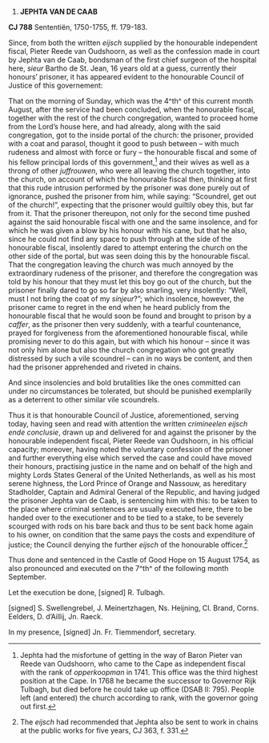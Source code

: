 1.  **JEPHTA VAN DE CAAB**

**CJ 788** Sententiën, 1750-1755, ff. 179-183.

Since, from both the written *eijsch* supplied by the honourable
independent fiscal, Pieter Reede van Oudshoorn, as well as the
confession made in court by Jephta van de Caab, bondsman of the first
chief surgeon of the hospital here, *sieur* Bartho de St. Jean, 16 years
old at a guess, currently their honours’ prisoner, it has appeared
evident to the honourable Council of Justice of this governement:

That on the morning of Sunday, which was the 4^th^ of this current month
August, after the service had been concluded, when the honourable
fiscal, together with the rest of the church congregation, wanted to
proceed home from the Lord’s house here, and had already, along with the
said congregation, got to the inside portal of the church: the prisoner,
provided with a coat and parasol, thought it good to push between – with
much rudeness and almost with force or fury – the honourable fiscal and
some of his fellow principal lords of this government,[^1] and their
wives as well as a throng of other *juffrouwen*, who were all leaving
the church together, into the church, on account of which the honourable
fiscal then, thinking at first that this rude intrusion performed by the
prisoner was done purely out of ignorance, pushed the prisoner from him,
while saying: “Scoundrel, get out of the church!”, expecting that the
prisoner would guiltily obey this, but far from it. That the prisoner
thereupon, not only for the second time pushed against the said
honourable fiscal with one and the same insolence, and for which he was
given a blow by his honour with his cane, but that he also, since he
could not find any space to push through at the side of the honourable
fiscal, insolently dared to attempt entering the church on the other
side of the portal, but was seen doing this by the honourable fiscal.
That the congregation leaving the church was much annoyed by the
extraordinary rudeness of the prisoner, and therefore the congregation
was told by his honour that they must let this boy go out of the church,
but the prisoner finally dared to go so far by also snarling, very
insolently: “Well, must I not bring the coat of my *sinjeur*?”; which
insolence, however, the prisoner came to regret in the end when he heard
publicly from the honourable fiscal that he would soon be found and
brought to prison by a *caffer*, as the prisoner then very suddenly,
with a tearful countenance, prayed for forgiveness from the
aforementioned honourable fiscal, while promising never to do this
again, but with which his honour – since it was not only him alone but
also the church congregation who got greatly distressed by such a vile
scoundrel – can in no ways be content, and then had the prisoner
apprehended and riveted in chains.

And since insolencies and bold brutalities like the ones committed can
under no circumstances be tolerated, but should be punished exemplarily
as a deterrent to other similar vile scoundrels.

Thus it is that honourable Council of Justice, aforementioned, serving
today, having seen and read with attention the written *crimineelen
eijsch ende conclusie*, drawn up and delivered for and against the
prisoner by the honourable independent fiscal, Pieter Reede van
Oudshoorn, in his official capacity; moreover, having noted the
voluntary confession of the prisoner and further everything else which
served the case and could have moved their honours, practising justice
in the name and on behalf of the high and mighty Lords States General of
the United Netherlands, as well as his most serene highness, the Lord
Prince of Orange and Nassouw, as hereditary Stadholder, Captain and
Admiral General of the Republic, and having judged the prisoner Jephta
van de Caab, is sentencing him with this: to be taken to the place where
criminal sentences are usually executed here, there to be handed over to
the executioner and to be tied to a stake, to be severely scourged with
rods on his bare back and thus to be sent back home again to his owner,
on condition that the same pays the costs and expenditure of justice;
the Council denying the further *eijsch* of the honourable officer.[^2]

Thus done and sentenced in the Castle of Good Hope on 15 August 1754, as
also pronounced and executed on the 7^th^ of the following month
September.

Let the execution be done, \[signed\] R. Tulbagh.

\[signed\] S. Swellengrebel, J. Meinertzhagen, Ns. Heijning, Cl. Brand,
Corns. Eelders, D. d’Aillij, Jn. Raeck.

In my presence, \[signed\] Jn. Fr. Tiemmendorf, secretary.

[^1]: Jephta had the misfortune of getting in the way of Baron Pieter
    van Reede van Oudshoorn, who came to the Cape as independent fiscal
    with the rank of *opperkoopman* in 1741. This office was the third
    highest position at the Cape. In 1768 he became the successor to
    Governor Rijk Tulbagh, but died before he could take up office (DSAB
    II: 795). People left (and entered) the church according to rank,
    with the governor going out first.

[^2]: The *eijsch* had recommended that Jephta also be sent to work in
    chains at the public works for five years, CJ 363, f. 331.
